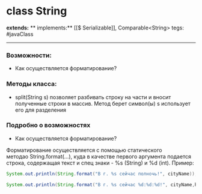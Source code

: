 # class String
**extends:** 
** implements:** [[$ Serializable]], Comparable\<String>
tegs: #javaClass

---

>

### Возможности:
- Как осуществляется форматирование?

### Методы класса:
- split(String s) позволяет разбивать строку на части и вносит полученные строки в массив. Метод берет символ(ы) s использует его для разделения

### Подробно о возможностях
- Как осуществляется форматирование?

Форматирование осуществляется с помощью статического методао String.format(…), куда в качестве первого аргумента подается строка, содержащая текст и спец знаки - %s (String) и %d (int). Пример:

```java
System.out.println(String.format("В г. %s сейчас полночь!", cityName));

System.out.println(String.format("В г. %s сейчас %d:%d:%d!", cityName,hours,minutes,seconds));
```